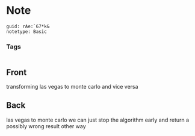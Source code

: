 # Note
```
guid: rAe:`67*k&
notetype: Basic
```

### Tags
```
```

## Front
transforming las vegas to monte carlo and vice versa

## Back
las vegas to monte carlo we can just stop the algorithm early and return a possibly wrong result
other way
